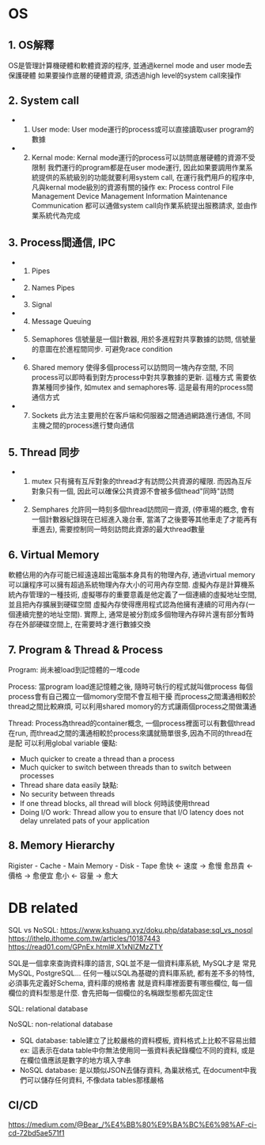 # OS
## 1. OS解釋
OS是管理計算機硬體和軟體資源的程序, 並通過kernel mode and user mode去保護硬體
如果要操作底層的硬體資源, 須透過high level的system call來操作

## 2. System call
- 1. User mode: User mode運行的process或可以直接讀取user program的數據
- 2. Kernal mode: Kernal mode運行的process可以訪問底層硬體的資源不受限制
我們運行的program都是在user mode運行, 因此如果要調用作業系統提供的系統級別的功能就要利用system call,
在運行我們用戶的程序中, 凡與kernal mode級別的資源有關的操作 
ex:
Process control
File Management
Device Management
Information Maintenance
Communication
都可以通做system call向作業系統提出服務請求, 並由作業系統代為完成

## 3. Process間通信, IPC
- 1. Pipes
- 2. Names Pipes
- 3. Signal
- 4. Message Queuing
- 5. Semaphores
信號量是一個計數器, 用於多進程對共享數據的訪問, 信號量的意圖在於進程間同步. 可避免race condition

- 6. Shared memory
使得多個process可以訪問同一塊內存空間, 不同process可以即時看到對方process中對共享數據的更新. 這種方式
需要依靠某種同步操作, 如mutex and semaphores等. 這是最有用的process間通信方式

- 7. Sockets
此方法主要用於在客戶端和伺服器之間通過網路進行通信, 不同主機之間的process進行雙向通信

## 5. Thread 同步
- 1. mutex
只有擁有互斥對象的thread才有訪問公共資源的權限. 而因為互斥對象只有一個, 因此可以確保公共資源不會被多個thead"同時"訪問
- 2. Semphares
允許同一時刻多個thread訪問同一資源, (停車場的概念, 會有一個計數器紀錄現在已經進入幾台車, 當滿了之後要等其他車走了才能再有車進去), 需要控制同一時刻訪問此資源的最大thread數量

## 6. Virtual Memory
軟體佔用的內存可能已經遠遠超出電腦本身具有的物理內存, 通過virtual memory可以讓程序可以擁有超過系統物理內存大小的可用內存空間. 虛擬內存是計算機系統內存管理的一種技術, 虛擬哪存的重要意義是他定義了一個連續的虛擬地址空間, 並且把內存擴展到硬碟空間
虛擬內存使得應用程式認為他擁有連續的可用內存(一個連續完整的地址空間). 實際上, 通常是被分割成多個物理內存碎片還有部分暫時存在外部硬碟空間上, 在需要時才進行數據交換

## 7. Program & Thread & Process
Program:
尚未被load到記憶體的一堆code

Process: 
當program load進記憶體之後, 隨時可執行的程式就叫做process
每個process會有自己獨立一個momory空間不會互相干擾
而process之間溝通相較於thread之間比較麻煩, 可以利用shared momory的方式讓兩個process之間做溝通

Thread:
Process為thread的container概念, 一個process裡面可以有數個thread在run, 而thread之間的溝通相較於process來講就簡單很多,因為不同的thread在是配 可以利用global variable
優點: 
- Much quicker to create a thread than a process
- Much quicker to switch between threads than to switch between processes
- Thread share data easily
缺點:
- No security between threads
- If one thread blocks, all thread will block
何時該使用thread
- Doing I/O work: Thread allow you to ensure that I/O latency does not delay unrelated pats of your application

## 8. Memory Hierarchy
Rigister - Cache - Main Memory - Disk - Tape
愈快 <- 速度 -> 愈慢
愈昂貴 <- 價格 -> 愈便宜
愈小 <- 容量 -> 愈大

# DB related
SQL vs NoSQL:
https://www.kshuang.xyz/doku.php/database:sql_vs_nosql
https://ithelp.ithome.com.tw/articles/10187443
https://read01.com/GPnEx.html#.X1xNIZMzZTY

SQL是一個拿來查詢資料庫的語言, SQL並不是一個資料庫系統, MySQL才是
常見MySQL, PostgreSQL...
任何一種以SQL為基礎的資料庫系統, 都有差不多的特性, 必須事先定義好Schema, 資料庫的規格書
就是資料庫裡面要有哪些欄位, 每一個欄位的資料型態是什麼. 會先把每一個欄位的名稱跟型態都先固定住


SQL: relational database

NoSQL: non-relational database

- SQL database: 
table建立了比較嚴格的資料模板, 資料格式上比較不容易出錯
ex: 這表示在data table中你無法使用同一張資料表紀錄欄位不同的資料, 或是在欄位值應該是數字的地方填入字串
- NoSQL database: 
是以類似JSON去儲存資料, 為巢狀格式, 在document中我們可以儲存任何資料, 不像data tables那樣嚴格

## CI/CD
https://medium.com/@Bear_/%E4%BB%80%E9%BA%BC%E6%98%AF-ci-cd-72bd5ae571f1






